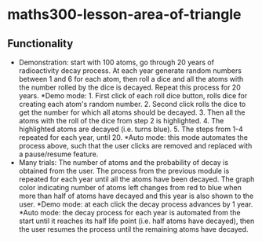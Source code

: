 # maths300-lesson-area-of-triangle

## Functionality
* Demonstration: start with 100 atoms, go through 20 years of radioactivity decay process. At each year generate random numbers between 1 and 6 for each atom, then roll a dice and all the atoms with the number rolled by the dice is decayed. Repeat this process for 20 years.
	*Demo mode: 
		1. First click of each roll dice button, rolls dice for creating each atom's random number. 
		2. Second click rolls the dice to get the number for which all atoms should be decayed.
		3. Then all the atoms with the roll of the dice from step 2 is highlighted.
		4. The highlighted atoms are decayed (i.e. turns blue).
		5. The steps from 1-4 repeated for each year, until 20.
	*Auto mode: this mode automates the process above, such that the user clicks are removed and replaced with a pause/resume feature.
* Many trials: The number of atoms and the probability of decay is obtained from the user. The process from the previous module is repeated for each year until all the atoms have been decayed. The graph color indicating number of atoms left changes from red to blue when more than half of atoms have decayed and this year is also shown to the user.
	*Demo mode: at each click the decay process advances by 1 year.
	*Auto mode: the decay process for each year is automated from the start until it reaches its half life point (i.e. half atoms have decayed), then the user resumes the process until the remaining atoms have decayed.
